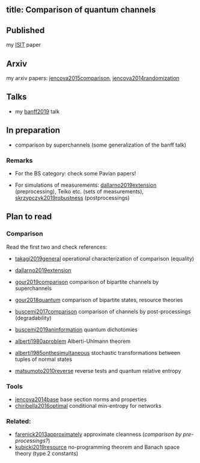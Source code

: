 title: Comparison of quantum channels
---
## Published

my [ISIT](jencova2016isit) paper

## Arxiv

my arxiv papers: [jencova2015comparison](jencova2015comparison), [jencova2014randomization](jencova2014randomization)

## Talks

* my [banff2019](comparison/banff2019.pdf) talk

## In preparation

* comparison by superchannels (some generalization of the banff talk)

### Remarks

* For the BS category: check some Pavian papers!

* For simulations of measurements: [dallarno2019extension](dallarno2019extension) (preprocessing), Teiko etc. (sets of
  measurements), [skrzypczyk2019robustness](skrzypczyk2019robustness) (postprocessings)


## Plan to read

### Comparison

Read the first two and check references:

* [takagi2019general](takagi2019general) operational characterization of comparison (equality)
* [dallarno2019extension](dallarno2019extension) 

* [gour2019comparison](gour2019comparison) comparison of bipartite channels by superchannels
* [gour2018quantum](gour2018quantum) comparison of bipartite states, resource theories
* [buscemi2017comparison](buscemi2017comparison) comparison of channels by post-processings (degradability)
* [buscemi2019aninformation](buscemi2019aninformation) quantum dichotomies
* [alberti1980aproblem](alberti1980aproblem) Alberti-Uhlmann theorem
* [alberti1985onthesimultaneous](alberti1985onthesimultaneous) stochastic transformations between tuples of normal states
* [matsumoto2010reverse](matsumoto2010reverse) reverse tests and quantum relative entropy




### Tools

* [jencova2014base](jencova2014base) base section norms and properties
* [chiribella2016optimal](chiribella2016optimal) conditional min-entropy for networks




### Related: 
 
* [farenick2013approximately](farenick2013approximately) approximate cleanness (*comparison by pre-processings?*)
* [kubicki2019resource](kubicki2019resource) no-programming theorem and Banach space theory (type 2 constants)



